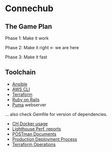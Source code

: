 # Connechub

## The Game Plan

Phase 1: Make it work

Phase 2: Make it right <- we are here

Phase 3: Make it fast

## Toolchain

- [Ansible](https://www.ansible.com/)
- [AWS CLI](https://aws.amazon.com)
- [Terraform](https://app.terraform.io/app/ConnecHub/workspaces)
- [Ruby on Rails](https://rubyonrails.org/)
- [Puma](https://github.com/puma/puma) webserver

... also check Gemfile for version of dependencies.

- [CH Docker usage](./docs/docker/NOTES.md)
- [Lighthouse Perf. reports](./docs/lighthouse)
- [POSTman Documents](./docs/POSTman)
- [Production Deployment Process](./docs/production/NOTES.md)
- [Terraform Operations](./docs/terraform/NOTES.md)
